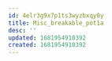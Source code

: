 ```yaml
---
id: 4elr3g9x7p1ts3wyzbxqy0y
title: Misc_breakable_pot1a
desc: ''
updated: 1681954910392
created: 1681954910392
---
```

